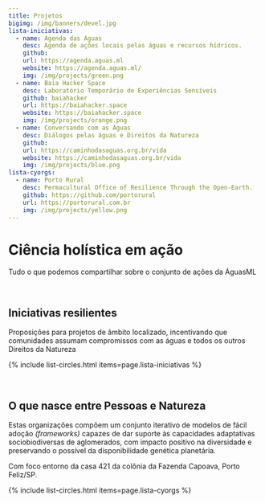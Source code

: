 ```yaml
---
title: Projetos
bigimg: /img/banners/devel.jpg
lista-iniciativas:
  - name: Agenda das Águas
    desc: Agenda de ações locais pelas águas e recursos hídricos.
    github: 
    url: https://agenda.aguas.ml
    website: https://agenda.aguas.ml/
    img: /img/projects/green.png
  - name: Baia Hacker Space
    desc: Laboratório Temporário de Experiências Sensíveis
    github: baiahacker
    url: https://baiahacker.space
    website: https://baiahacker.space
    img: /img/projects/orange.png
  - name: Conversando com as Águas
    desc: Diálogos pelas águas e Direitos da Natureza
    github: 
    url: https://caminhodasaguas.org.br/vida
    website: https://caminhodasaguas.org.br/vida
    img: /img/projects/blue.png
lista-cyorgs:
  - name: Porto Rural
    desc: Permacultural Office of Resilience Through the Open-Earth.
    github: https://github.com/portorural
    url: https://portorural.com.br
    img: /img/projects/yellow.png
---
```

# Ciência holística em ação

Tudo o que podemos compartilhar sobre o conjunto de ações da ÁguasML


<br>

## Iniciativas resilientes

Proposições para projetos de âmbito localizado, incentivando que comunidades assumam compromissos com as águas e todos os outros Direitos da Natureza

{% include list-circles.html items=page.lista-iniciativas %}




<br>

## O que nasce entre Pessoas e Natureza

Estas organizações compõem um conjunto iterativo de modelos de fácil adoção *(frameworks)* capazes de dar suporte às capacidades adaptativas sociobiodiversas de aglomerados, com impacto positivo na diversidade e preservando o possível da disponibilidade genética planetária.

Com foco entorno da casa 421 da colônia da Fazenda Capoava, Porto Feliz/SP.

{% include list-circles.html items=page.lista-cyorgs %}




<br>
